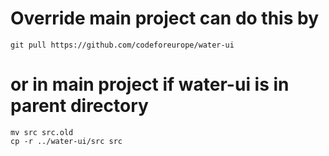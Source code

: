 # Override main project can do this by 

```shell
git pull https://github.com/codeforeurope/water-ui
``` 

# or in main project if water-ui is in parent directory

```shell
mv src src.old
cp -r ../water-ui/src src
```